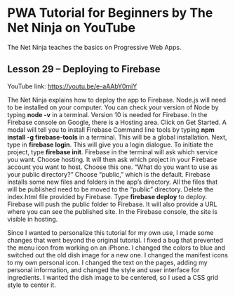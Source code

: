 # PWA Tutorial for Beginners by The Net Ninja on YouTube

The Net Ninja teaches the basics on Progressive Web Apps.

## Lesson 29 – Deploying to Firebase ##

YouTube link: https://youtu.be/e-aAAbY0miY

The Net Ninja explains how to deploy the app to Firebase. Node.js will need to be installed on your computer. You can check your version of Node by typing __node -v__ in a terminal. Version 10 is needed for Firebase. In the Firebase console on Google, there is a Hosting area. Click on Get Started. A modal will tell you to install Firebase Command line tools by typing __npm install -g firebase-tools__ in a terminal. This will be a global installation. Next, type in __firebase login__. This will give you a login dialogue. To initiate the project, type __firebase init__. Firebase in the terminal will ask which service you want. Choose hosting. It will then ask which project in your Firebase account you want to host. Choose this one. “What do you want to use as your public directory?” Choose “public,” which is the default. Firebase installs some new files and folders in the app’s directory. All the files that will be published need to be moved to the “public” directory. Delete the index.html file provided by Firebase. Type __firebase deploy__ to deploy. Firebase will push the public folder to Firebase. It will also provide a URL where you can see the published site. In the Firebase console, the site is visible in hosting.

Since I wanted to personalize this tutorial for my own use, I made some changes that went beyond the original tutorial. I fixed a bug that prevented the menu icon from working on an iPhone. I changed the colors to blue and switched out the old dish image for a new one. I changed the manifest icons to my own personal icon. I changed the text on the pages, adding my personal information, and changed the style and user interface for ingredients. I wanted the dish image to be centered, so I used a CSS grid style to center it.